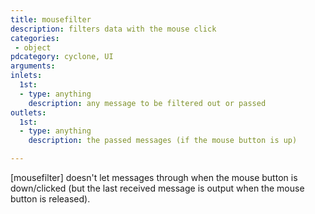 ```yaml
---
title: mousefilter
description: filters data with the mouse click
categories:
 - object
pdcategory: cyclone, UI
arguments:
inlets:
  1st:
  - type: anything
    description: any message to be filtered out or passed
outlets:
  1st:
  - type: anything
    description: the passed messages (if the mouse button is up)

---
```


[mousefilter] doesn't let messages through when the mouse button is down/clicked (but the last received message is output when the mouse button is released).

